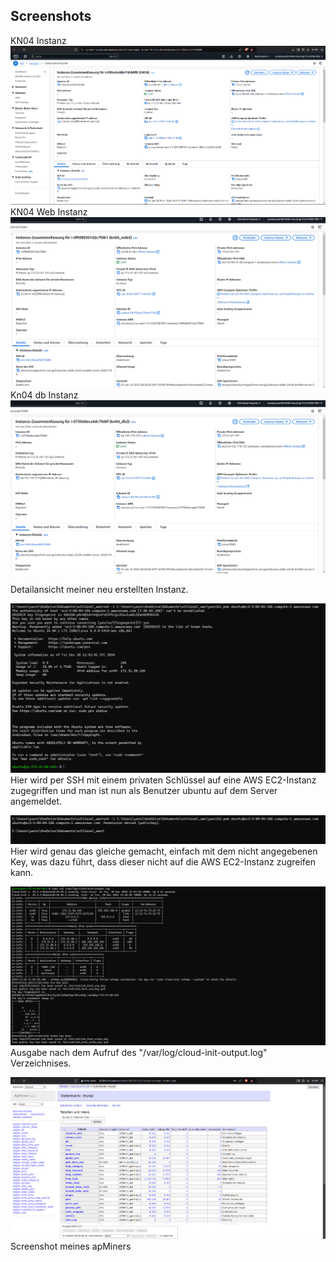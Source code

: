 ## Screenshots<br>

KN04 Instanz
![alt text](instanckn04.png)
KN04 Web Instanz
![alt text](db.png)
Kn04 db Instanz
![alt text](web.png)

Detailansicht meiner neu erstellten Instanz.

![alt text](kn04.png)
Hier wird per SSH mit einem privaten Schlüssel auf eine AWS EC2-Instanz zugegriffen und man ist nun als Benutzer ubuntu auf dem Server angemeldet.

![alt text](kn04_2.png)
Hier wird genau das gleiche gemacht, einfach mit dem nicht angegebenen Key, was dazu führt, dass dieser nicht auf die AWS EC2-Instanz zugreifen kann.
 
![alt text](kn04_3.png)
 Ausgabe nach dem Aufruf des "/var/log/cloud-init-output.log" Verzeichnises.

 ![alt text](dbsc.png)
Screenshot meines apMiners


 
